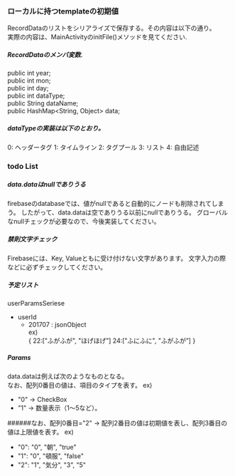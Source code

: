 ### ローカルに持つtemplateの初期値  
RecordDataのリストをシリアライズで保存する。その内容は以下の通り。  
実際の内容は、MainActivityのinitFile()メソッドを見てください.

##### RecordDataのメンバ変数.
public int year;  
public int mon;  
public int day;  
public int dataType;  
public String dataName;  
public HashMap<String, Object> data;

##### dataTypeの実装は以下のとおり。
0: ヘッダータグ
1: タイムライン
2: タグプール
3: リスト
4: 自由記述
  
  
### todo List 
##### data.dataはnullでありうる
firebaseのdatabaseでは、値がnullであると自動的にノードも削除されてしまう。
したがって、data.dataは空でありうる以前にnullでありうる。
グローバルなnullチェックが必要なので、今後実装してください。

##### 禁則文字チェック  
Firebaseには、Key, Valueともに受け付けない文字があります。
文字入力の際などに必ずチェックしてください。

##### 予定リスト
userParamsSeriese 
- userId 
    - 201707 : jsonObject  
          ex)  
        {
            22:["ふがふが", "ほげほげ”]
            24:["ふにふに", "ふがふが”]
        }
        
##### Params
data.dataは例えば次のようなものとなる。  
なお、配列0番目の値は、項目のタイプを表す。
  ex)
 - "0" -> CheckBox
 - "1" -> 数量表示（1～5など）。  
 
######なお、配列0番目="2" -> 配列2番目の値は初期値を表し、配列3番目の値は上限値を表す。
 ex)
 - "0": "0", "朝", "true"
 - "1": "0", "頓服", "false" 
 - "2": "1", "気分", "3", "5"